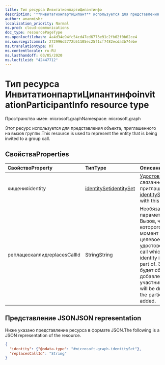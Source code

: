 ```yaml
---
title: Тип ресурса ИнвитатионпартиЦипантинфо
description: '**ИнвитатионпартиЦипант** используется для представления набора удостоверений, связанных с приглашением на беседу, и предоставляет дополнительные параметры приглашения.'
author: ananmishr
localization_priority: Normal
ms.prod: cloud-communications
doc_type: resourcePageType
ms.openlocfilehash: 4a4d34e94fc54cd47ed6773e91c2fb62f0b62ce4
ms.sourcegitcommit: 272996d2772b51105ec25f1cf7482ecda3b74ebe
ms.translationtype: MT
ms.contentlocale: ru-RU
ms.lasthandoff: 03/05/2020
ms.locfileid: "42447712"
---
```

# <a name="invitationparticipantinfo-resource-type"></a><span data-ttu-id="afb5d-103">Тип ресурса ИнвитатионпартиЦипантинфо</span><span class="sxs-lookup"><span data-stu-id="afb5d-103">invitationParticipantInfo resource type</span></span>

<span data-ttu-id="afb5d-104">Пространство имен: microsoft.graph</span><span class="sxs-lookup"><span data-stu-id="afb5d-104">Namespace: microsoft.graph</span></span>

<span data-ttu-id="afb5d-105">Этот ресурс используется для представления объекта, приглашенного на вызов группы.</span><span class="sxs-lookup"><span data-stu-id="afb5d-105">This resource is used to represent the entity that is being invited to a group call.</span></span> 

## <a name="properties"></a><span data-ttu-id="afb5d-106">Свойства</span><span class="sxs-lookup"><span data-stu-id="afb5d-106">Properties</span></span>

| <span data-ttu-id="afb5d-107">Свойство</span><span class="sxs-lookup"><span data-stu-id="afb5d-107">Property</span></span>                           | <span data-ttu-id="afb5d-108">Тип</span><span class="sxs-lookup"><span data-stu-id="afb5d-108">Type</span></span>                          | <span data-ttu-id="afb5d-109">Описание</span><span class="sxs-lookup"><span data-stu-id="afb5d-109">Description</span></span>                                                                          |
| :--------------------------------- | :---------------------------- | :----------------------------------------------------------------------------------- |
| <span data-ttu-id="afb5d-110">хищения</span><span class="sxs-lookup"><span data-stu-id="afb5d-110">identity</span></span>                           | [<span data-ttu-id="afb5d-111">identitySet</span><span class="sxs-lookup"><span data-stu-id="afb5d-111">identitySet</span></span>](identityset.md) | <span data-ttu-id="afb5d-112">[Удостоверение](identityset.md) , связанное с этим приглашением.</span><span class="sxs-lookup"><span data-stu-id="afb5d-112">The [identitySet](identityset.md) associated with this invitation.</span></span>                   |
| <span data-ttu-id="afb5d-113">реплацескаллид</span><span class="sxs-lookup"><span data-stu-id="afb5d-113">replacesCallId</span></span>                     | <span data-ttu-id="afb5d-114">String</span><span class="sxs-lookup"><span data-stu-id="afb5d-114">String</span></span>                        | <span data-ttu-id="afb5d-115">Необязательный параметр.</span><span class="sxs-lookup"><span data-stu-id="afb5d-115">Optional.</span></span> <span data-ttu-id="afb5d-116">Вызов, частью которого в данный момент является целевое удостоверение.</span><span class="sxs-lookup"><span data-stu-id="afb5d-116">The call which the target identity is currently a part of.</span></span> <span data-ttu-id="afb5d-117">Этот вызов будет сброшен после добавления участника.</span><span class="sxs-lookup"><span data-stu-id="afb5d-117">This call will be dropped once the participant is added.</span></span> |

## <a name="json-representation"></a><span data-ttu-id="afb5d-118">Представление JSON</span><span class="sxs-lookup"><span data-stu-id="afb5d-118">JSON representation</span></span>

<span data-ttu-id="afb5d-119">Ниже указано представление ресурса в формате JSON.</span><span class="sxs-lookup"><span data-stu-id="afb5d-119">The following is a JSON representation of the resource.</span></span>

<!-- {
  "blockType": "resource",
  "optionalProperties": [
    "replacesCallId"
  ],
  "@odata.type": "microsoft.graph.invitationParticipantInfo"
}-->
```json
{
  "identity": {"@odata.type": "#microsoft.graph.identitySet"},
  "replacesCallId": "String"
}
```

<!-- uuid: 8fcb5dbc-d5aa-4681-8e31-b001d5168d79
2015-10-25 14:57:30 UTC -->
<!--
{
  "type": "#page.annotation",
  "description": "invitationParticipantInfo resource",
  "keywords": "",
  "section": "documentation",
  "tocPath": "",
  "suppressions": []
}
-->
